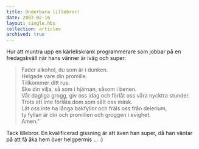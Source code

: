 ```yaml
---
title: Underbara lillebror!
date: 2007-02-16
layout: single.hbs
collection: articles
archived: true
---
```

Hur att muntra upp en kärlekskrank programmerare som jobbar på en
fredagskväll när hans vänner är iväg och super:

> Fader alkohol, du som är i dunken.\
> Helgade vare din promille.\
> Tillkommer ditt rus.\
> Ske din vilja, så som i hjärnan, såsom i benen.\
> Vår dagliga grogg, giv oss idag och förlåt oss våra nycktra stunder.\
> Trots att inte förlåta dom som sålt oss mäsk.\
> Lät oss inte ha långa bakfyllor och fräls oss från delerium,\
> ty fyllan är din och promillen och groggen i evighet.\
> Amen.\"

Tack lillebror. En kvalificerad gissning är att även han super, då han
väntar på att få åka hem över helgpermis \... :)